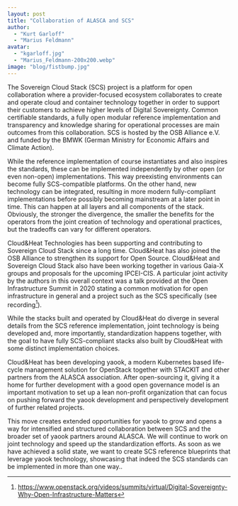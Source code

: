 ```yaml
---
layout: post
title: "Collaboration of ALASCA and SCS"
author:
  - "Kurt Garloff"
  - "Marius Feldmann"
avatar:
  - "kgarloff.jpg"
  - "Marius_Feldmann-200x200.webp"
image: "blog/fistbump.jpg"
---
```


The Sovereign Cloud Stack (SCS) project is a platform for open collaboration where a provider-focused ecosystem collaborates to create and operate cloud and container technology together in order  to support their customers to achieve higher levels of Digital Sovereignty. Common certifiable standards, a fully open modular reference implementation and transparency and knowledge sharing for operational processes are main outcomes from this collaboration. SCS is hosted by the OSB Alliance e.V. and funded by the BMWK (German Ministry for Economic Affairs and Climate Action).

While the reference implementation of course instantiates and also inspires the standards, these can be implemented independently by other open (or even non-open) implementations. This way preexisting environments can become fully SCS-compatible platforms. On the other hand, new technology can be integrated, resulting in more modern fully-compliant implementations before possibly becoming mainstream at a later point in time. This can happen at all layers and all components of the stack. Obviously, the stronger the divergence, the smaller the benefits for the operators from the joint creation of technology and operational practices, but the tradeoffs can vary for different operators.

Cloud&Heat Technologies has been supporting and contributing to Sovereign Cloud Stack since a long time. Cloud&Heat has also joined the OSB Alliance to strengthen its support for Open Source. Cloud&Heat and Sovereign Cloud Stack also have been working together in various Gaia-X groups and proposals for the upcoming IPCEI-CIS. A particular joint activity by the authors in this overall context was a talk provided at the  Open Infrastructure Summit in 2020 stating a common motivation for open infrastructure in general and a project such as the SCS specifically (see recording[^OpenInfra]).

While the stacks built and operated by Cloud&Heat do diverge in several details from the SCS reference implementation, joint technology is being developed and, more importantly, standardization happens together, with the goal to have fully SCS-compliant stacks also built by Cloud&Heat with some distinct implementation choices.

Cloud&Heat has been developing yaook, a modern Kubernetes based life-cycle management solution for OpenStack together with STACKIT and other partners from the ALASCA association. After open-sourcing it, giving it a home for further development with a good open governance model is an important motivation to set up a lean non-profit organization that can focus on pushing forward the yaook development and perspectively development of further related projects.

This move creates extended opportunities for yaook to grow and opens a way for intensified and structured collaboration between SCS and the broader set of yaook partners around ALASCA. We will continue to work on joint technology and speed up the standardization efforts. As soon as we have achieved a solid state, we want to create SCS reference blueprints that leverage yaook technology, showcasing that indeed the SCS standards can be implemented in more than one way..

[^OpenInfra]: <https://www.openstack.org/videos/summits/virtual/Digital-Sovereignty-Why-Open-Infrastructure-Matters>